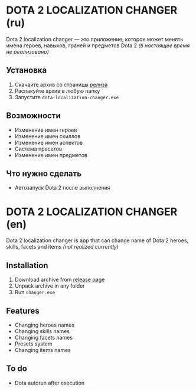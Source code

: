 # DOTA 2 LOCALIZATION CHANGER (ru)
Dota 2 localization changer — это приложение, которое может менять имена героев, навыков, граней и предметов Dota 2 *(в настоящее время не реализовано)*
## Установка
1. Скачайте архив со страницы [релиза](https://github.com/r41ngee/dota-lc-cli/releases/latest)
2. Распакуйте архив в любую папку
3. Запустите `dota-localization-changer.exe`

## Возможности
- Изменение имен героев
- Изменение имен скиллов
- Изменение имен аспектов
- Система пресетов
- Изменение имен предметов

## Что нужно сделать
- Автозапуск Dota 2 после выполнения


# DOTA 2 LOCALIZATION CHANGER (en)
Dota 2 localization changer is app that can change name of Dota 2 heroes, skills, facets and items *(not realized currently)*
## Installation
1. Download archive from [release page](https://github.com/r41ngee/dota-lc-cli/releases/latest)
2. Unpack archive in any folder
3. Run `changer.exe`

## Features
- Changing heroes names
- Changing skills names
- Changing facets names
- Presets system
- Changing items names

## To do
- Dota autorun after execution